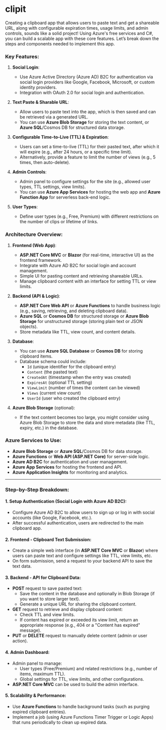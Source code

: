 # clipit

Creating a clipboard app that allows users to paste text and get a shareable URL, along with configurable expiration times, usage limits, and admin controls, sounds like a solid project! Using Azure's free services and C#, you can build a scalable app with these core features. Let’s break down the steps and components needed to implement this app.

### Key Features:

1. **Social Login**:
   - Use Azure Active Directory (Azure AD) B2C for authentication via social login providers like Google, Facebook, Microsoft, or custom identity providers.
   - Integration with OAuth 2.0 for social login and authentication.

2. **Text Paste & Sharable URL**:
   - Allow users to paste text into the app, which is then saved and can be retrieved via a generated URL.
   - You can use **Azure Blob Storage** for storing the text content, or **Azure SQL**/Cosmos DB for structured data storage.

3. **Configurable Time-to-Live (TTL) & Expiration**:
   - Users can set a time-to-live (TTL) for their pasted text, after which it will expire (e.g., after 24 hours, or a specific time limit).
   - Alternatively, provide a feature to limit the number of views (e.g., 5 times, then auto-delete).

4. **Admin Controls**:
   - Admin panel to configure settings for the site (e.g., allowed user types, TTL settings, view limits).
   - You can use **Azure App Services** for hosting the web app and **Azure Function App** for serverless back-end logic.

5. **User Types**:
   - Define user types (e.g., Free, Premium) with different restrictions on the number of clips or lifetime of links.

### Architecture Overview:

1. **Frontend (Web App)**:
   - **ASP.NET Core MVC** or **Blazor** (for real-time, interactive UI) as the frontend framework.
   - Integrate with Azure AD B2C for social login and account management.
   - Simple UI for pasting content and retrieving shareable URLs.
   - Manage clipboard content with an interface for setting TTL or view limits.

2. **Backend (API & Logic)**:
   - **ASP.NET Core Web API** or **Azure Functions** to handle business logic (e.g., saving, retrieving, and deleting clipboard data).
   - **Azure SQL** or **Cosmos DB** for structured storage or **Azure Blob Storage** for unstructured storage (storing plain text or JSON objects).
   - Store metadata like TTL, view count, and content details.

3. **Database**:
   - You can use **Azure SQL Database** or **Cosmos DB** for storing clipboard items.
   - Database schema could include:
     - `Id` (unique identifier for the clipboard entry)
     - `Content` (the pasted text)
     - `CreatedAt` (timestamp when the entry was created)
     - `ExpiresAt` (optional TTL setting)
     - `ViewLimit` (number of times the content can be viewed)
     - `Views` (current view count)
     - `UserId` (user who created the clipboard entry)

4. **Azure Blob Storage** (optional):
   - If the text content becomes too large, you might consider using Azure Blob Storage to store the data and store metadata (like TTL, expiry, etc.) in the database.

### Azure Services to Use:
- **Azure Blob Storage** or **Azure SQL**/Cosmos DB for data storage.
- **Azure Functions** or **Web API (ASP.NET Core)** for server-side logic.
- **Azure AD B2C** for authentication and user management.
- **Azure App Services** for hosting the frontend and API.
- **Azure Application Insights** for monitoring and analytics.

---

### Step-by-Step Breakdown:

#### 1. **Setup Authentication (Social Login with Azure AD B2C)**:
   - Configure Azure AD B2C to allow users to sign up or log in with social accounts (like Google, Facebook, etc.).
   - After successful authentication, users are redirected to the main clipboard app.

#### 2. **Frontend - Clipboard Text Submission**:
   - Create a simple web interface (in **ASP.NET Core MVC** or **Blazor**) where users can paste text and configure settings like TTL, view limits, etc.
   - On form submission, send a request to your backend API to save the text data.

#### 3. **Backend - API for Clipboard Data**:
   - **POST** request to save pasted text:
     - Save the content in the database and optionally in Blob Storage (if you want to store larger text).
     - Generate a unique URL for sharing the clipboard content.
   - **GET** request to retrieve and display clipboard content:
     - Check TTL and view limits.
     - If content has expired or exceeded its view limit, return an appropriate response (e.g., 404 or a "Content has expired" message).
   - **PUT** or **DELETE** request to manually delete content (admin or user action).

#### 4. **Admin Dashboard**:
   - Admin panel to manage:
     - User types (Free/Premium) and related restrictions (e.g., number of items, maximum TTL).
     - Global settings for TTL, view limits, and other configurations.
   - **ASP.NET Core MVC** can be used to build the admin interface.

#### 5. **Scalability & Performance**:
   - Use **Azure Functions** to handle background tasks (such as purging expired clipboard entries).
   - Implement a job (using Azure Functions Timer Trigger or Logic Apps) that runs periodically to clean up expired data.
